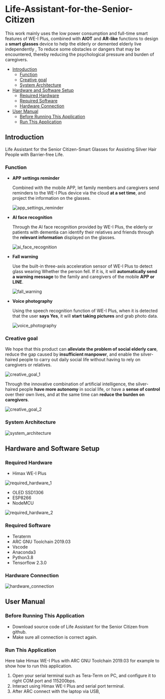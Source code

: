 # Life-Assistant-for-the-Senior-Citizen

This work mainly uses the low power consumption and full-time smart features of WE-I Plus, combined with **AIOT** and **AR-like** functions to design a **smart glasses** device to help the elderly or demented elderly live independently , To reduce some obstacles or dangers that may be encountered, thereby reducing the psychological pressure and burden of caregivers.

* [Introduction](#introduction)
  * [Function](#function)
  * [Creative goal](#creative-goal)
  * [System Architecture](#system-architecture)
* [Hardware and Software Setup](#hardware-and-software-setup)
	* [Required Hardware](#required-hardware)
	* [Required Software](#required-software)
	* [Hardware Connection](#hardware-connection)
* [User Manual](#user-manual)
	* [Before Running This Application](#before-running-this-application)
	* [Run This Application](#run-this-application)

## Introduction
Life Assistant for the Senior Citizen-Smart Glasses for Assisting Silver Hair People with Barrier-free Life.

### Function

* **APP settings reminder**

	Combined with the mobile APP, let family members and caregivers send reminders to the WE-I Plus device via the cloud **at a set time**, and project the information on the glasses.
	
	![app_settings_reminder][1]

* **AI face recognition**

	Through the AI face recognition provided by WE-I Plus, the elderly or patients with dementia can identify their relatives and friends through the **relevant information** displayed on the glasses.
	
	![ai_face_recognition][2]
	
* **Fall warning**

	Use the built-in three-axis acceleration sensor of WE-I Plus to detect glass wearing Whether the person fell. If it is, it will **automatically send a warning message** to the family and caregivers of the mobile **APP or LINE**.

	![fall_warning][3]


* **Voice photography**

	Using the speech recognition function of WE-I Plus, when it is detected that the user **says Yes**, it will **start taking pictures** and grab photo data.

	![voice_photography][4]

### Creative goal

We hope that this product can **alleviate the problem of social elderly care**, reduce the gap caused by **insufficient manpower**, and enable the silver-haired people to carry out daily social life without having to rely on caregivers or relatives.

![creative_goal_1][5]

Through the innovative combination of artificial intelligence, the silver-haired people **have more autonomy** in social life, or have a **sense of control** over their own lives, and at the same time can **reduce the burden on caregivers**.

![creative_goal_2][6]

### System Architecture

![system_architecture][7]

## Hardware and Software Setup
### Required Hardware
- Himax WE-I Plus

![required_hardware_1][8]

- OLED SSD1306
- ESP8266
- NodeMCU

![required_hardware_2][9]

### Required Software
- Teraterm
- ARC GNU Toolchain 2019.03
- Vscode
- Anaconda3
- Python3.8
- Tensorflow 2.3.0

### Hardware Connection

![hardware_connection][10]

## User Manual
### Before Running This Application
* Download source code of Life Assistant for the Senior Citizen from github.
* Make sure all connection is correct again.

### Run This Application
Here take Himax WE-I Plus with ARC GNU Toolchain 2019.03 for example to show how to run this application.
1. Open your serial terminal such as Tera-Term on PC, and configure it to right COM port and 115200bps.
2. Interact using Himax WE-I Plus and serial port terminal.
3. After ARC connect with the laptop via USB,



[1]: ./doc/app_settings_reminder.png
[2]: ./doc/ai_face_recognition.png
[3]: ./doc/fall_warning.png
[4]: ./doc/voice_photography.png
[5]: ./doc/creative_goal_1.png
[6]: ./doc/creative_goal_2.png
[7]: ./doc/system_architecture.png
[8]: ./doc/required_hardware_1.png
[9]: ./doc/required_hardware_2.png
[10]: ./doc/hardware_connection.png
